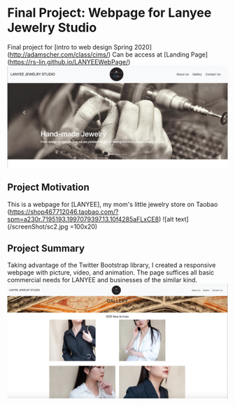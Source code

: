 # Final Project: Webpage for Lanyee Jewelry Studio 
Final project for [intro to web design Spring 2020] (http://adamscher.com/class/cims/)
Can be access at [Landing Page] (https://rs-lin.github.io/LANYEEWebPage/)
![alt text](/screenShot/sc1.jpg)
## Project Motivation
This is a webpage for [LANYEE], my mom's little jewelry store on Taobao (https://shop467712046.taobao.com/?spm=a230r.7195193.1997079397.13.10f4285aFLxCE8)
![alt text](/screenShot/sc2.jpg =100x20)
## Project Summary
Taking advantage of the Twitter Bootstrap library, I created a responsive webpage with picture, video, and animation. The page suffices all basic commercial needs for LANYEE and businesses of the similar kind.
![alt text](/screenShot/sc3.jpg)
